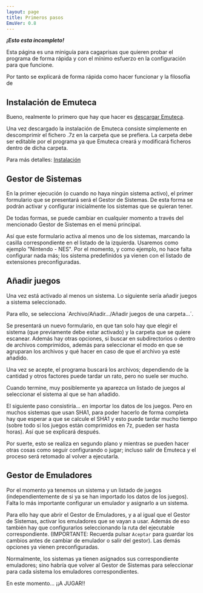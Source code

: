 ```yaml
---
layout: page
title: Primeros pasos
EmuVer: 0.8
---
```


***¡Esto esta incompleto!***

Esta página es una miniguía para cagaprisas que quieren probar el programa de
forma rápida y con el mínimo esfuerzo en la configuración para que funcione.

Por tanto se explicará de forma rápida como hacer funcionar y la filosofía de 

## Instalación de Emuteca

Bueno, realmente lo primero que hay que hacer es [descargar Emuteca](https://github.com/Chixpy/Emuteca/releases). 

Una vez descargado la instalación de Emuteca consiste simplemente en descomprimir el fichero .7z en la carpeta que se prefiera. La carpeta debe ser editable por el programa ya que Emuteca creará y modificará ficheros dentro de dicha carpeta.

Para más detalles: [Instalación](v0_8-Installation)

## Gestor de Sistemas

En la primer ejecución (o cuando no haya ningún sistema activo), el primer formulario que se presentará será el Gestor de Sistemas. De esta forma se podrán activar y configurar inicialmente los sistemas que se quieran tener.

De todas formas, se puede cambiar en cualquier momento a través del mencionado Gestor de Sistemas en el menú principal.

Así que este formulario activa al menos uno de los sistemas, marcando la casilla correspondiente en el listado de la izquierda. Usaremos como ejemplo "Nintendo - NES". Por el momento, y como ejemplo, no hace falta configurar nada más; los sistema predefinidos ya vienen con el listado de extensiones preconfiguradas.

## Añadir juegos

Una vez está activado al menos un sistema. Lo siguiente sería añadir juegos a sistema seleccionado.

Para ello, se selecciona ´Archivo/Añadir.../Añadir juegos de una carpeta...´.

Se presentará un nuevo formulario, en que tan solo hay que elegir el sistema (que previamente debe estar activado) y la carpeta que se quiere escanear. Además hay otras opciones, si buscar en subdirectorios o dentro de archivos comprimidos, además para seleccionar el modo en que se agruparan los archivos y qué hacer en caso de que el archivo ya esté añadido.

Una vez se acepte, el programa buscará los archivos; dependiendo de la cantidad y otros factores puede tardar un rato, pero no suele ser mucho.

Cuando termine, muy posiblemente ya aparezca un listado de juegos al seleccionar el sistema al que se han añadido.

El siguiente paso consistiría... en importar los datos de los juegos. Pero en muchos sistemas que usan SHA1, para poder hacerlo de forma completa hay que esperar a que se calcule el SHA1 y esto puede tardar mucho tiempo (sobre todo si los juegos están comprimidos en 7z, pueden ser hasta horas). Así que se explicará después.

Por suerte, esto se realiza en segundo plano y mientras se pueden hacer otras cosas como seguir configurando o jugar; incluso salir de Emuteca y el proceso será retomado al volver a ejecutarla.

## Gestor de Emuladores ##

Por el momento ya tenemos un sistema y un listado de juegos (independientemente de si ya se han importado los datos de los juegos). Falta lo más importante configurar un emulador y asignarlo a un sistema.

Para ello hay que abrir el Gestor de Emuladores, y a al igual que el Gestor de Sistemas, activar los emuladores que se vayan a usar. Además de eso también hay que configurarlos seleccionando la ruta del ejecutable correspondiente. (IMPORTANTE: Recuerda pulsar `Aceptar` para guardar los cambios antes de cambiar de emulador o salir del gestor). Las demás opciones ya vienen preconfiguradas.

Normalmente, los sistemas ya tienen asignados sus correspondiente emuladores; sino habría que volver al Gestor de Sistemas para seleccionar para cada sistema los emuladores correspondientes.

En este momento... ¡¡A JUGAR!!